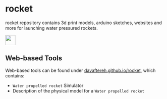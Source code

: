 # rocket

rocket repository contains 3d print models, arduino sketches, websites and more for launching water pressured rockets.

<a href="https://www.youtube.com/channel/UCh29jQu0kP0h9GDbSB7jyCw">
    <img height="32" width="32" src="https://cdn.jsdelivr.net/npm/simple-icons@v6/icons/youtube.svg" />
</a>

## Web-based Tools

Web-based tools can be found under [dayaftereh.github.io/rocket](https://dayaftereh.github.io/rocket), which contains:

 * `Water propelled rocket` Simulator
 * Description of the physical model for a `Water propelled rocket`